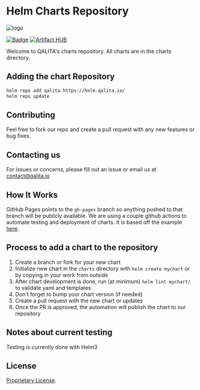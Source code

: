 # Helm Charts Repository

![logo](https://app.prod.qalita.io/logo.svg)

[![Badge](https://github.com/qalita-io/helm/workflows/Release%20Charts/badge.svg?branch=main)](https://github.com//qalita-io/helm/actions)
[![Artifact HUB](https://img.shields.io/endpoint?url=https://artifacthub.io/badge/repository/qalita)](https://artifacthub.io/packages/search?repo=qalita)

Welcome to QALITA's charts repository. All charts are in the charts directory.

## Adding the chart Repository

```bash
helm repo add qalita https://helm.qalita.io/
helm repo update
```

## Contributing

Feel free to fork our repo and create a pull request with any new features or bug fixes.

## Contacting us

For issues or concerns, please fill out an issue or email us at contact@qalita.io

## How It Works

GitHub Pages points to the `gh-pages` branch so anything pushed to that branch will be publicly available. We are using a couple github actions to automate testing and deployment of charts. It is based off the example [here](https://github.com/helm/charts-repo-actions-demo).

## Process to add a chart to the repository

1. Create a branch or fork for your new chart
1. Initialize new chart in the `charts` directory with `helm create mychart` or by copying in your work from outside
1. After chart development is done, run (at minimum) `helm lint mychart/` to validate yaml and templates
1. Don't forget to bump your chart version (if needed)
1. Create a pull request with the new chart or updates
1. Once the PR is approved, the automation will publish the chart to our repository

## Notes about current testing

Testing is currently done with Helm3

## License

[Proprietary License](./LICENSE).
